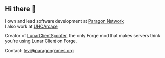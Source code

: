 ## Hi there 👋

I own and lead software development at [Paragon Network](https://twitter.com/ParagonUHC)\
I also work at [UHCArcade](https://twitter.com/UHCArcade)

Creator of [LunarClientSpoofer](https://github.com/LeviDevs/LunarClientSpoofer), the only Forge mod that makes servers think you're using Lunar Client on Forge.

Contact: levi@paragongames.org
